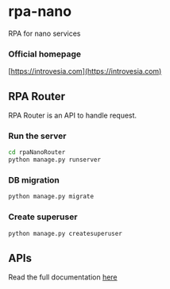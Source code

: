 # rpa-nano
RPA for nano services

### Official homepage

[https://introvesia.com](https://introvesia.com)

## RPA Router

RPA Router is an API to handle request.

### Run the server

```bash
cd rpaNanoRouter
python manage.py runserver
```

### DB migration

```bash
python manage.py migrate
```

### Create superuser

```bash
python manage.py createsuperuser
```

## APIs

Read the full documentation [here](https://lib.introvesia.com/books/rpa-nano/page/api-list)
